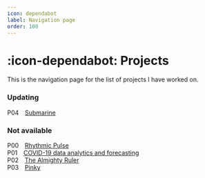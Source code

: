 ```yaml
---
icon: dependabot
label: Navigation page
order: 100
---
```

# :icon-dependabot: Projects

This is the navigation page for the list of projects I have worked on.

### Updating
P04 ⠀[Submarine](/projects/P04-submarine.md)

### Not available
P00 ⠀[Rhythmic Pulse](/projects/P00-rhythmic-pulse.md)\
P01 ⠀[COVID-19 data analytics and forecasting](/projects/P01-covid-19-data.md)\
P02 ⠀[The Almighty Ruler](/projects/P02-the-almighty-ruler.md)\
P03 ⠀[Pinky](/projects/P03-pinky.md)
